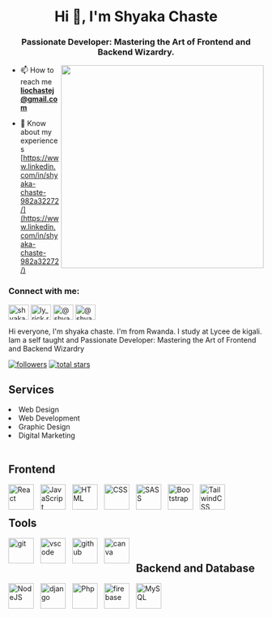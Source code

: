 
<h1 align="center">Hi 👋, I'm Shyaka Chaste</h1>
<h3 align="center">Passionate Developer: Mastering the Art of Frontend and Backend Wizardry.</h3>
<img align="right" alt"Coding" width="400" src="https://i.pinimg.com/originals/e4/26/70/e426702edf874b181aced1e2fa5c6cde.gif">


- 📫 How to reach me **liochastej@gmail.com**

- 📄 Know about my experiences [https://www.linkedin.com/in/shyaka-chaste-982a32272/](https://www.linkedin.com/in/shyaka-chaste-982a32272/)


<h3 align="left">Connect with me:</h3>
<p align="left">
<a href="https://linkedin.com/in/shyaka chaste" target="blank"><img align="center" src="https://raw.githubusercontent.com/rahuldkjain/github-profile-readme-generator/master/src/images/icons/Social/linked-in-alt.svg" alt="shyaka chaste" height="30" width="40" /></a>
<a href="https://instagram.com/ly_rick.rw" target="blank"><img align="center" src="https://raw.githubusercontent.com/rahuldkjain/github-profile-readme-generator/master/src/images/icons/Social/instagram.svg" alt="ly_rick.rw" height="30" width="40" /></a>
<a href="https://hashnode.com/@shyakachaste" target="blank"><img align="center" src="https://raw.githubusercontent.com/rahuldkjain/github-profile-readme-generator/master/src/images/icons/Social/hashnode.svg" alt="@shyakachaste" height="30" width="40" /></a>
  <a href="https://www.youtube.com/@codewithchaste" target="blank"><img align="center" src="https://raw.githubusercontent.com/rahuldkjain/github-profile-readme-generator/master/src/images/icons/Social/youtube.svg" alt="@shyakachaste" height="30" width="40" /></a>
</p>


Hi everyone, I'm shyaka chaste. I'm from Rwanda. I study at Lycee de kigali.
Iam a self taught and Passionate Developer: Mastering the Art of Frontend and Backend Wizardry


  <p align="left">
      <!--<a href="https://www.youtube.com/c/tuattrananh?sub_confirmation=1">
         <img alt="youtube subscribers" title="Subscribe to my YouTube channel" src="https://custom-icon-badges.demolab.com/youtube/channel/subscribers/UCnNgtK4tGlWcceXVzoyTg8Q?color=%23E05D44&label=SUBSCRIBE&logo=video&logoColor=white&style=for-the-badge&labelColor=CE4630"/></a> 
      <a href="https://www.youtube.com/c/tuattrananh">
         <img alt="youtube views" title="YouTube views" src="https://custom-icon-badges.demolab.com/youtube/channel/views/UCnNgtK4tGlWcceXVzoyTg8Q?color=%23E1AD0E&logo=eye&logoColor=white&style=for-the-badge&labelColor=C79600"/></a>-->
      <a href="https://github.com/shyakachaste?tab=followers">
         <img alt="followers" title="Follow me on Github" src="https://custom-icon-badges.demolab.com/github/followers/shyakachaste?color=236ad3&labelColor=1155ba&style=for-the-badge&logo=person-add&label=Follow&logoColor=white"/></a>
      <a href="https://github.com/shyakachaste?tab=repositories&sort=stargazers">
         <img alt="total stars" title="Total stars on GitHub" src="https://custom-icon-badges.demolab.com/github/stars/shyakachaste?color=55960c&style=for-the-badge&labelColor=488207&logo=star"/></a>
   </p>


<h2>Services</h2>
<li>Web Design</li>
<li>Web Development</li>
<li>Graphic Design</li>
<li>Digital Marketing</li>
</br>

<h2> Frontend</h2>

<img align="left" alt="React" width="50px" style="padding-right:10px;" src="https://cdn.jsdelivr.net/gh/devicons/devicon/icons/react/react-original.svg" />
<img align="left" alt="JavaScript" width="50px" style="padding-right:10px;" src="https://cdn.jsdelivr.net/gh/devicons/devicon/icons/javascript/javascript-plain.svg" />
<img align="left" alt="HTML" width="50px" style="padding-right:10px;" src="https://cdn.jsdelivr.net/gh/devicons/devicon/icons/html5/html5-plain.svg" />
<img align="left" alt="CSS" width="50px" style="padding-right:10px;" src="https://cdn.jsdelivr.net/gh/devicons/devicon/icons/css3/css3-plain.svg" />
<img align="left" alt="SASS" width="50px" style="padding-right:10px;" src="https://cdn.jsdelivr.net/gh/devicons/devicon/icons/sass/sass-original.svg" />
<img align="left" alt="Bootstrap" width="50px" style="padding-right:10px;" src="https://cdn.jsdelivr.net/gh/devicons/devicon/icons/bootstrap/bootstrap-plain.svg" />
<img align="left" alt="TailwindCSS" width="50px" style="padding-right:10px;" src="https://cdn.jsdelivr.net/gh/devicons/devicon/icons/tailwindcss/tailwindcss-plain.svg" /><br />

<br/>
<h2>Tools</h2>
<img align="left" alt="git" width="50px" style="padding-right:10px;" src="https://user-images.githubusercontent.com/25181517/192108372-f71d70ac-7ae6-4c0d-8395-51d8870c2ef0.png" />
<img align="left" alt="vscode" width="50px" style="padding-right:10px;" src="https://user-images.githubusercontent.com/25181517/192108891-d86b6220-e232-423a-bf5f-90903e6887c3.png" />
<img align="left" alt="github" width="50px" style="padding-right:10px;" src="https://user-images.githubusercontent.com/25181517/189715289-df3ee512-6eca-463f-a0f4-c10d94a06b2f.png" />
<img align="left" alt="canva" width="50px" style="padding-right:10px;" src="https://github.com/marwin1991/profile-technology-icons/assets/136815194/02494c7c-de6a-43a6-9293-6369696842ed" />
</br>
<h2>Backend and Database</h2>
<img align="left" alt="NodeJS" width="50px" style="padding-right:10px;" src="https://cdn.jsdelivr.net/gh/devicons/devicon/icons/nodejs/nodejs-original.svg" />
<img align="left" alt="django" width="50px" style="padding-right:10px;" src="https://cdn.jsdelivr.net/gh/devicons/devicon/icons/django/django-plain.svg" />
<img align="left" alt="Php" width="50px" style="padding-right:10px;" src="https://cdn.jsdelivr.net/gh/devicons/devicon/icons/php/php-plain.svg" />
<img align="left" alt="firebase" width="50px" style="padding-right:10px;" src="https://user-images.githubusercontent.com/25181517/189716855-2c69ca7a-5149-4647-936d-780610911353.png" />

<img align="left" alt="MySQL" width="50px" style="padding-right:10px;" src="https://cdn.jsdelivr.net/gh/devicons/devicon/icons/mysql/mysql-original-wordmark.svg" />
<br/>




